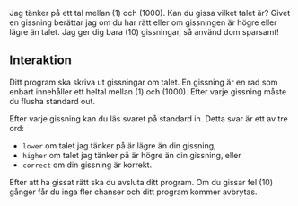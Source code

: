 Jag tänker på ett tal mellan \(1\) och \(1000\).
Kan du gissa vilket talet är?
Givet en gissning berättar jag om du har rätt eller om gissningen är högre eller lägre än talet.
Jag ger dig bara \(10\) gissningar, så använd dom sparsamt!

## Interaktion
Ditt program ska skriva ut gissningar om talet.
En gissning är en rad som enbart innehåller ett heltal mellan \(1\) och \(1000\).
Efter varje gissning måste du flusha standard out.

Efter varje gissning kan du läs svaret på standard in.
Detta svar är ett av tre ord:

- `lower` om talet jag tänker på är lägre än din gissning,
- `higher` om talet jag tänker på är högre än din gissning, eller
- `correct` om din gissning är korrekt.

Efter att ha gissat rätt ska du avsluta ditt program.
Om du gissar fel \(10\) gånger får du inga fler chanser och ditt program kommer avbrytas.
